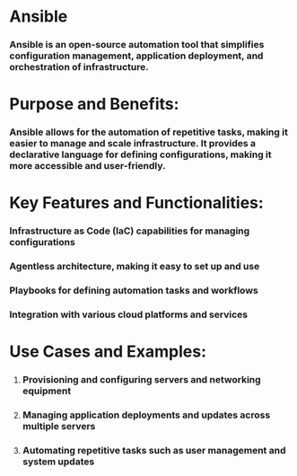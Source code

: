 # Ansible

### Ansible is an open-source automation tool that simplifies configuration management, application deployment, and orchestration of infrastructure.

#

# Purpose and Benefits:

### Ansible allows for the automation of repetitive tasks, making it easier to manage and scale infrastructure. It provides a declarative language for defining configurations, making it more accessible and user-friendly.

#

# Key Features and Functionalities:

### Infrastructure as Code (IaC) capabilities for managing configurations

### Agentless architecture, making it easy to set up and use

### Playbooks for defining automation tasks and workflows

### Integration with various cloud platforms and services

#

# Use Cases and Examples:

1. ### Provisioning and configuring servers and networking equipment
2. ### Managing application deployments and updates across multiple servers
3. ### Automating repetitive tasks such as user management and system updates
